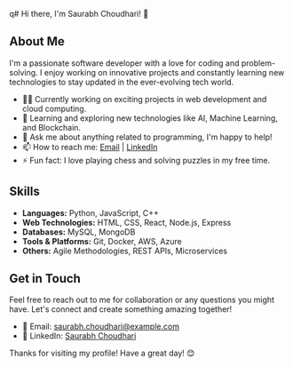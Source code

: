 q# Hi there, I'm Saurabh Choudhari! 👋

## About Me

I'm a passionate software developer with a love for coding and problem-solving. I enjoy working on innovative projects and constantly learning new technologies to stay updated in the ever-evolving tech world.

- 👨‍💻 Currently working on exciting projects in web development and cloud computing.
- 🌱 Learning and exploring new technologies like AI, Machine Learning, and Blockchain.
- 💬 Ask me about anything related to programming, I'm happy to help!
- 📫 How to reach me: [Email](mailto:saurabh.choudhariasus@google.com) | [LinkedIn](https://www.linkedin.com/in/saurabhtraceur/)
- ⚡ Fun fact: I love playing chess and solving puzzles in my free time.

## Skills

- **Languages:** Python, JavaScript,  C++
- **Web Technologies:** HTML, CSS, React, Node.js, Express
- **Databases:** MySQL, MongoDB
- **Tools & Platforms:** Git, Docker, AWS, Azure
- **Others:** Agile Methodologies, REST APIs, Microservices

## Get in Touch

Feel free to reach out to me for collaboration or any questions you might have. Let's connect and create something amazing together!

- 📧 Email: saurabh.choudhari@example.com
- 💼 LinkedIn: [Saurabh Choudhari](https://www.linkedin.com/in/saurabhtraceur/)


Thanks for visiting my profile! Have a great day! 😊
